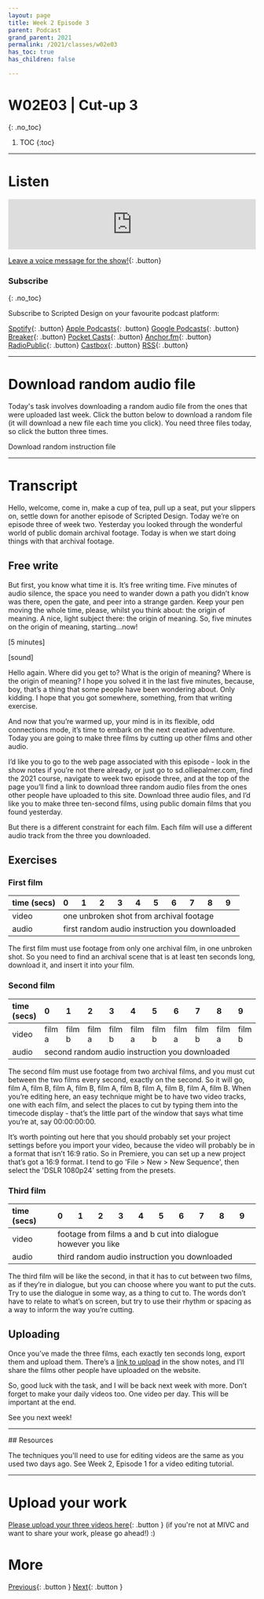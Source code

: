 ```yaml
---
layout: page
title: Week 2 Episode 3
parent: Podcast
grand_parent: 2021
permalink: /2021/classes/w02e03
has_toc: true
has_children: false

---
```


# W02E03 | Cut-up 3
{: .no_toc}

1. TOC
{:toc}


---

# Listen


<iframe src="https://anchor.fm/scripteddesign/embed/episodes/S01-W02-E01-Scripted-Design--Week-2-Episode-3-eklv9q" height="102px" width="100%" frameborder="0" scrolling="no"></iframe>

<br>

[Leave a voice message for the show!](https://anchor.fm/scripteddesign/message){: .button}

### Subscribe
{: .no_toc}


Subscribe to Scripted Design on your favourite podcast platform:

[Spotify](https://open.spotify.com/show/3sYD3KyPJXnIHUY2m2uFcy){: .button} [Apple Podcasts](https://podcasts.apple.com/nl/podcast/scripted-design/id1533696064?l=en){: .button} [Google Podcasts](https://www.google.com/podcasts?feed=aHR0cHM6Ly9hbmNob3IuZm0vcy8zN2QzMjZjNC9wb2RjYXN0L3Jzcw==){: .button} [Breaker](https://breaker.audio/scripted-design){: .button} [Pocket Casts](https://pca.st/h40ivs5f){: .button} [Anchor.fm](https://anchor.fm/scripteddesign){: .button} [RadioPublic](https://radiopublic.com/scripted-design-WaxpdP){: .button} [Castbox](https://castbox.fm/channel/Scripted-Design-id3371338){: .button} [RSS](https://anchor.fm/s/37d326c4/podcast/rss){: .button}

---

# Download random audio file

Today's task involves downloading a random audio file from the ones that were uploaded last week. Click the button below to download a random file (it will download a new file each time you click). You need three files today, so click the button three times.

<a id="rdmfile" class="button" onclick="document.getElementById('rdmfile').href = getRndInteger(1,137)" download>Download random instruction file</a>

<script type="text/javascript">
function getRndInteger(min, max) {
	var num = Math.floor(Math.random() * (max - min + 1) ) + min;
  var clicker = 'onclick="document.getElementById(\'rdmfile\').href = getRndInteger(1,137)"';
	var text = "/assets/instructions-mp3/"+num+".mp3";
    return text;
}
document.getElementById('rdmfile').href = getRndInteger(1,137);
</script>


---

# Transcript

Hello, welcome, come in, make a cup of tea, pull up a seat, put your slippers on, settle down for another episode of Scripted Design. Today we’re on episode three of week two. Yesterday you looked through the wonderful world of public domain archival footage. Today is when we start doing things with that archival footage.

## Free write

But first, you know what time it is. It’s free writing time. Five minutes of audio silence, the space you need to wander down a path you didn’t know was there, open the gate, and peer into a strange garden. Keep your pen moving the whole time, please, whilst you think about: the origin of meaning. A nice, light subject there: the origin of meaning. So, five minutes on the origin of meaning, starting...now!

[5 minutes]

[sound]

Hello again. Where did you get to? What is the origin of meaning? Where is the origin of meaning? I hope you solved it in the last five minutes, because, boy, that’s a thing that some people have been wondering about. Only kidding. I hope that you got somewhere, something, from that writing exercise.

And now that you’re warmed up, your mind is in its flexible, odd connections mode, it’s time to embark on the next creative adventure. Today you are going to make three films by cutting up other films and other audio.

I’d like you to go to the web page associated with this episode - look in the show notes if you’re not there already, or just go to sd.olliepalmer.com, find the 2021 course, navigate to week two episode three, and at the top of the page you’ll find a link to download three random audio files from the ones other people have uploaded to this site. Download three audio files, and I’d like you to make three ten-second films, using public domain films that you found yesterday.

But there is a different constraint for each film. Each film will use a different audio track from the three you downloaded.

## Exercises

### First film

<div><table><thead><tr><th style="text-align:left">time (secs)</th><th style="text-align:left">0</th><th style="text-align:left">1</th><th style="text-align:left">2</th><th style="text-align:left">3</th><th style="text-align:left">4</th><th style="text-align:left">5</th><th style="text-align:left">6</th><th style="text-align:left">7</th><th style="text-align:left">8</th><th style="text-align:left">9</th></tr></thead><tbody><tr><td>video</td><td colspan="10">one unbroken shot from archival footage</td></tr><tr><td>audio</td><td colspan="10">first random audio instruction you downloaded</td></tr></tbody></table></div>

The first film must use footage from only one archival film, in one unbroken shot. So you need to find an archival scene that is at least ten seconds long, download it, and insert it into your film.

### Second film

<div class="tg-wrap"><table><thead><tr><th style="text-align:left">time (secs)</th><th style="text-align:left">0</th><th style="text-align:left">1</th><th style="text-align:left">2</th><th style="text-align:left">3</th><th style="text-align:left">4</th><th style="text-align:left">5</th><th style="text-align:left">6</th><th style="text-align:left">7</th><th style="text-align:left">8</th><th style="text-align:left">9</th></tr></thead><tbody><tr><td>video</td><td>film a</td><td>film b</td><td>film a</td><td>film b</td><td>film a</td><td>film b</td><td>film a</td><td>film b</td><td>film a</td><td>film b</td></tr><tr><td>audio</td><td colspan="10">second random audio instruction you downloaded</td></tr></tbody></table></div>

The second film must use footage from two archival films, and you must cut between the two films every second, exactly on the second. So it will go, film A, film B, film A, film B, film A, film B, film A, film B, film A, film B. When you’re editing here, an easy technique might be to have two video tracks, one with each film, and select the places to cut by typing them into the timecode display - that’s the little part of the window that says what time you’re at, say 00:00:00:00.

It’s worth pointing out here that you should probably set your project settings before you import your video, because the video will probably be in a format that isn’t 16:9 ratio. So in Premiere, you can set up a new project that’s got a 16:9 format. I tend to go 'File > New > New Sequence', then select the 'DSLR 1080p24' setting from the presets.

### Third film

<div class="tg-wrap"><table><thead><tr><th style="text-align:left">time (secs)</th><th style="text-align:left">0</th><th style="text-align:left">1</th><th style="text-align:left">2</th><th style="text-align:left">3</th><th style="text-align:left">4</th><th style="text-align:left">5</th><th style="text-align:left">6</th><th style="text-align:left">7</th><th style="text-align:left">8</th><th style="text-align:left">9</th></tr></thead><tbody><tr><td>video</td><td colspan="10">footage from films a and b cut into dialogue however you like</td></tr><tr><td>audio</td><td colspan="10">third random audio instruction you downloaded</td></tr></tbody></table></div>

The third film will be like the second, in that it has to cut between two films, as if they’re in dialogue, but you can choose where you want to put the cuts. Try to use the dialogue in some way, as a thing to cut to. The words don’t have to relate to what’s on screen, but try to use their rhythm or spacing as a way to inform the way you’re cutting.

## Uploading

Once you’ve made the three films, each exactly ten seconds long, export them and upload them. There’s a [link to upload](#upload-your-work) in the show notes, and I’ll share the films other people have uploaded on the website.

So, good luck with the task, and I will be back next week with more. Don’t forget to make your daily videos too. One video per day. This will be important at the end.

See you next week!

---

## Resources

The techniques you'll need to use for editing videos are the same as you used two days ago. See Week 2, Episode 1 for a video editing tutorial.

---

# Upload your work

[Please upload your three videos here](https://forms.gle/mtRP7RFrQYbz4G3V6){: .button } (if you're not at MIVC and want to share your work, please go ahead!) :)


# More

[Previous](/2021/classes/w02e02){: .button }	[Next](/2021/classes/w02e03){: .button }
